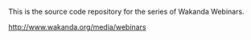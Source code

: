 This is the source code repository for the series of Wakanda Webinars.

http://www.wakanda.org/media/webinars
